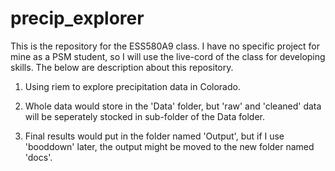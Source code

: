 # precip_explorer
This is the repository for the ESS580A9 class. I have no specific project for mine as a PSM student, so I will use the live-cord of the class for developing skills. The below are description about this repository. 


1. Using riem to explore precipitation data in Colorado.

2. Whole data would store in the 'Data' folder, but 'raw' and 'cleaned' data will be seperately stocked in sub-folder of the Data folder.

3. Final results would put in the folder named 'Output', but if I use 'booddown' later, the output might be moved to the new folder named 'docs'.
